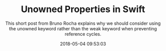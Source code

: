 ---
title: "Unowned Properties in Swift"
subtitle: "This short post from Bruno Rocha explains why we should consider using the unowned keyword rather than the weak keyword when preventing reference cycles."
tags: ["unowned","weak"]
link: "https://swiftrocks.com/unowned-properties-in-swift.html"
date: "2018-05-04 09:53:03"
---